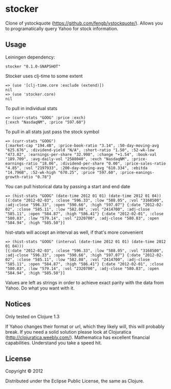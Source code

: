 # stocker
    
Clone of ystockquote (https://github.com/fengb/ystockquote/).  Allows you to programatically query Yahoo for stock information.

## Usage

Leiningen dependency:

    stocker "0.1.0-SNAPSHOT"

Stocker uses clj-time to some extent

    => (use '[clj-time.core :exclude (extend)])
    nil
    => (use 'stocker.core)
    nil

To pull in individual stats

    => (curr-stats "GOOG" :price :exch)
    {:exch "NasdaqNM", :price "597.60"}

To pull in all stats just pass the stock symbol

    => (curr-stats "GOOG")
    {:market-cap "194.4B", :price-book-ratio "3.14", :50-day-moving-avg "625.676", :dividend-yield "N/A", :short-ratio "1.50", :52-wk-low "473.02", :earnings-per-share "32.998", :change "+1.54", :book-val "189.709", :avg-daily-vol "2588040", :exch "NasdaqNM", :price-earnings-ratio "18.06", :dividend-per-share "0.00", :price-sales-ratio "4.85", :vol "2197933", :200-day-moving-avg "610.334", :ebitda "14.796B", :52-wk-high "670.25", :price "597.60", :price-eanings-growth-ratio "0.78"}

You can pull historical data by passing a start and end date

    => (hist-stats "GOOG" (date-time 2012 01 01) (date-time 2012 01 04))
    [{:date "2012-02-03", :close "596.33", :low "588.05", :vol "3168500", :adj-close "596.33", :open "590.66", :high "597.07"} {:date "2012-02-02", :close "585.11", :low "582.08", :vol "2414700", :adj-close "585.11", :open "584.87", :high "586.41"} {:date "2012-02-01", :close "580.83", :low "579.14", :vol "2320700", :adj-close "580.83", :open "584.94", :high "585.50"}]

hist-stats will accept an interval as well, if that's more convenient

    => (hist-stats "GOOG" (interval (date-time 2012 01 01) (date-time 2012 01 04)))
    [{:date "2012-02-03", :close "596.33", :low "588.05", :vol "3168500", :adj-close "596.33", :open "590.66", :high "597.07"} {:date "2012-02-02", :close "585.11", :low "582.08", :vol "2414700", :adj-close "585.11", :open "584.87", :high "586.41"} {:date "2012-02-01", :close "580.83", :low "579.14", :vol "2320700", :adj-close "580.83", :open "584.94", :high "585.50"}]


Values are left as strings in order to achieve exact parity with the data from Yahoo.  Do what you want with it.

## Notices

Only tested on Clojure 1.3

If Yahoo changes their format or url, which they likely will, this will probably break.  If you need a solid solution please look at Clojuratica (http://clojuratica.weebly.com/).  Mathematica has excellent financial capabilities.  Understand you take a speed hit.

## License

Copyright © 2012

Distributed under the Eclipse Public License, the same as Clojure.
